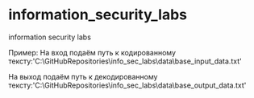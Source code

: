 # information_security_labs
information security labs

Пример: 
На вход подаём путь к кодированному тексту:'C:\GitHubRepositories\info_sec_labs\data\base_input_data.txt'

На выход подаём путь к декодированному тексту:'C:\GitHubRepositories\info_sec_labs\data\base_output_data.txt'
